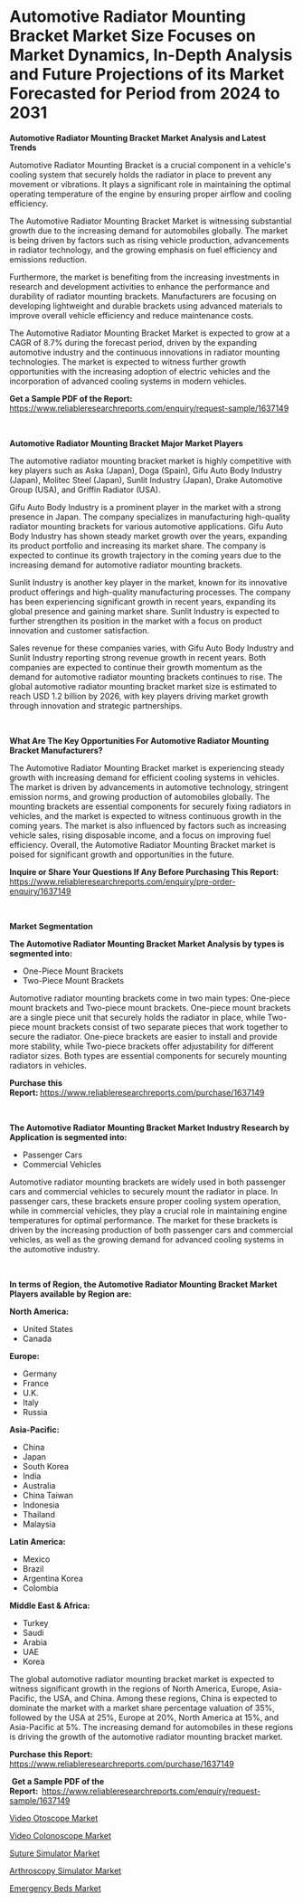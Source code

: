 <p><h1>Automotive Radiator Mounting Bracket Market Size Focuses on Market Dynamics, In-Depth Analysis and Future Projections of its Market Forecasted for Period from 2024 to 2031</h1></p><p><strong>Automotive Radiator Mounting Bracket Market Analysis and Latest Trends</strong></p>
<p><p>Automotive Radiator Mounting Bracket is a crucial component in a vehicle's cooling system that securely holds the radiator in place to prevent any movement or vibrations. It plays a significant role in maintaining the optimal operating temperature of the engine by ensuring proper airflow and cooling efficiency.</p><p>The Automotive Radiator Mounting Bracket Market is witnessing substantial growth due to the increasing demand for automobiles globally. The market is being driven by factors such as rising vehicle production, advancements in radiator technology, and the growing emphasis on fuel efficiency and emissions reduction.</p><p>Furthermore, the market is benefiting from the increasing investments in research and development activities to enhance the performance and durability of radiator mounting brackets. Manufacturers are focusing on developing lightweight and durable brackets using advanced materials to improve overall vehicle efficiency and reduce maintenance costs.</p><p>The Automotive Radiator Mounting Bracket Market is expected to grow at a CAGR of 8.7% during the forecast period, driven by the expanding automotive industry and the continuous innovations in radiator mounting technologies. The market is expected to witness further growth opportunities with the increasing adoption of electric vehicles and the incorporation of advanced cooling systems in modern vehicles.</p></p>
<p><strong>Get a Sample PDF of the Report:&nbsp;</strong> <a href="https://www.reliableresearchreports.com/enquiry/request-sample/1637149">https://www.reliableresearchreports.com/enquiry/request-sample/1637149</a></p>
<p>&nbsp;</p>
<p><strong>Automotive Radiator Mounting Bracket Major Market Players</strong></p>
<p><p>The automotive radiator mounting bracket market is highly competitive with key players such as Aska (Japan), Doga (Spain), Gifu Auto Body Industry (Japan), Molitec Steel (Japan), Sunlit Industry (Japan), Drake Automotive Group (USA), and Griffin Radiator (USA).</p><p>Gifu Auto Body Industry is a prominent player in the market with a strong presence in Japan. The company specializes in manufacturing high-quality radiator mounting brackets for various automotive applications. Gifu Auto Body Industry has shown steady market growth over the years, expanding its product portfolio and increasing its market share. The company is expected to continue its growth trajectory in the coming years due to the increasing demand for automotive radiator mounting brackets.</p><p>Sunlit Industry is another key player in the market, known for its innovative product offerings and high-quality manufacturing processes. The company has been experiencing significant growth in recent years, expanding its global presence and gaining market share. Sunlit Industry is expected to further strengthen its position in the market with a focus on product innovation and customer satisfaction.</p><p>Sales revenue for these companies varies, with Gifu Auto Body Industry and Sunlit Industry reporting strong revenue growth in recent years. Both companies are expected to continue their growth momentum as the demand for automotive radiator mounting brackets continues to rise. The global automotive radiator mounting bracket market size is estimated to reach USD 1.2 billion by 2026, with key players driving market growth through innovation and strategic partnerships.</p></p>
<p>&nbsp;</p>
<p><strong>What Are The Key Opportunities For Automotive Radiator Mounting Bracket Manufacturers?</strong></p>
<p><p>The Automotive Radiator Mounting Bracket market is experiencing steady growth with increasing demand for efficient cooling systems in vehicles. The market is driven by advancements in automotive technology, stringent emission norms, and growing production of automobiles globally. The mounting brackets are essential components for securely fixing radiators in vehicles, and the market is expected to witness continuous growth in the coming years. The market is also influenced by factors such as increasing vehicle sales, rising disposable income, and a focus on improving fuel efficiency. Overall, the Automotive Radiator Mounting Bracket market is poised for significant growth and opportunities in the future.</p></p>
<p><strong>Inquire or Share Your Questions If Any Before Purchasing This Report:</strong> <a href="https://www.reliableresearchreports.com/enquiry/pre-order-enquiry/1637149">https://www.reliableresearchreports.com/enquiry/pre-order-enquiry/1637149</a></p>
<p>&nbsp;</p>
<p><strong>Market Segmentation</strong></p>
<p><strong>The Automotive Radiator Mounting Bracket Market Analysis by types is segmented into:</strong></p>
<p><ul><li>One-Piece Mount Brackets</li><li>Two-Piece Mount Brackets</li></ul></p>
<p><p>Automotive radiator mounting brackets come in two main types: One-piece mount brackets and Two-piece mount brackets. One-piece mount brackets are a single piece unit that securely holds the radiator in place, while Two-piece mount brackets consist of two separate pieces that work together to secure the radiator. One-piece brackets are easier to install and provide more stability, while Two-piece brackets offer adjustability for different radiator sizes. Both types are essential components for securely mounting radiators in vehicles.</p></p>
<p><strong>Purchase this Report:&nbsp;</strong><a href="https://www.reliableresearchreports.com/purchase/1637149">https://www.reliableresearchreports.com/purchase/1637149</a></p>
<p>&nbsp;</p>
<p><strong>The Automotive Radiator Mounting Bracket Market Industry Research by Application is segmented into:</strong></p>
<p><ul><li>Passenger Cars</li><li>Commercial Vehicles</li></ul></p>
<p><p>Automotive radiator mounting brackets are widely used in both passenger cars and commercial vehicles to securely mount the radiator in place. In passenger cars, these brackets ensure proper cooling system operation, while in commercial vehicles, they play a crucial role in maintaining engine temperatures for optimal performance. The market for these brackets is driven by the increasing production of both passenger cars and commercial vehicles, as well as the growing demand for advanced cooling systems in the automotive industry.</p></p>
<p>&nbsp;</p>
<p><strong>In terms of Region, the Automotive Radiator Mounting Bracket Market Players available by Region are:</strong></p>
<p>
    <p> <strong> North America: </strong>
        <ul>
            <li>United States</li>
            <li>Canada</li>
        </ul>
        </p> 
    <p> <strong> Europe: </strong>
        <ul>
            <li>Germany</li>
            <li>France</li>
            <li>U.K.</li>
            <li>Italy</li>
            <li>Russia</li>
        </ul>
        </p> 
    <p> <strong> Asia-Pacific: </strong>
        <ul>
            <li>China</li>
            <li>Japan</li>
            <li>South Korea</li>
            <li>India</li>
            <li>Australia</li>
            <li>China Taiwan</li>
            <li>Indonesia</li>
            <li>Thailand</li>
            <li>Malaysia</li>
        </ul>
        </p> 
    <p> <strong> Latin America: </strong>
        <ul>
            <li>Mexico</li>
            <li>Brazil</li>
            <li>Argentina Korea</li>
            <li>Colombia</li>
        </ul>
        </p> 
    <p> <strong> Middle East & Africa: </strong>
        <ul>
            <li>Turkey</li>
            <li>Saudi</li>
            <li>Arabia</li>
            <li>UAE</li>
            <li>Korea</li>
        </ul>
    </p>
    </p>
<p><p>The global automotive radiator mounting bracket market is expected to witness significant growth in the regions of North America, Europe, Asia-Pacific, the USA, and China. Among these regions, China is expected to dominate the market with a market share percentage valuation of 35%, followed by the USA at 25%, Europe at 20%, North America at 15%, and Asia-Pacific at 5%. The increasing demand for automobiles in these regions is driving the growth of the automotive radiator mounting bracket market.</p></p>
<p><strong>Purchase this Report: </strong><a href="https://www.reliableresearchreports.com/purchase/1637149">https://www.reliableresearchreports.com/purchase/1637149</a></p>
<p>&nbsp;<strong>Get a Sample PDF of the Report:&nbsp;&nbsp;</strong><a href="https://www.reliableresearchreports.com/enquiry/request-sample/1637149">https://www.reliableresearchreports.com/enquiry/request-sample/1637149</a></p>
<p><strong></strong></p>
<p><p><a href="https://medium.com/@anitabeatty1/video-otoscope-market-insight-market-trends-growth-forecasted-from-2024-to-2031-2d7b5eadb1a8">Video Otoscope Market</a></p><p><a href="https://medium.com/@anitabeatty1/video-colonoscope-market-furnishes-information-on-market-share-market-trends-and-market-growth-5641564fbd58">Video Colonoscope Market</a></p><p><a href="https://medium.com/@anitabeatty1/suture-simulator-market-insights-into-market-cagr-market-trends-and-growth-strategies-f967bb3cc5cd">Suture Simulator Market</a></p><p><a href="https://medium.com/@anitabeatty1/arthroscopy-simulator-market-outlook-industry-overview-and-forecast-2024-to-2031-07bbed55acbf">Arthroscopy Simulator Market</a></p><p><a href="https://medium.com/@anitabeatty1/emergency-beds-market-exploring-market-share-market-trends-and-future-growth-27ba790e5c6c">Emergency Beds Market</a></p></p>